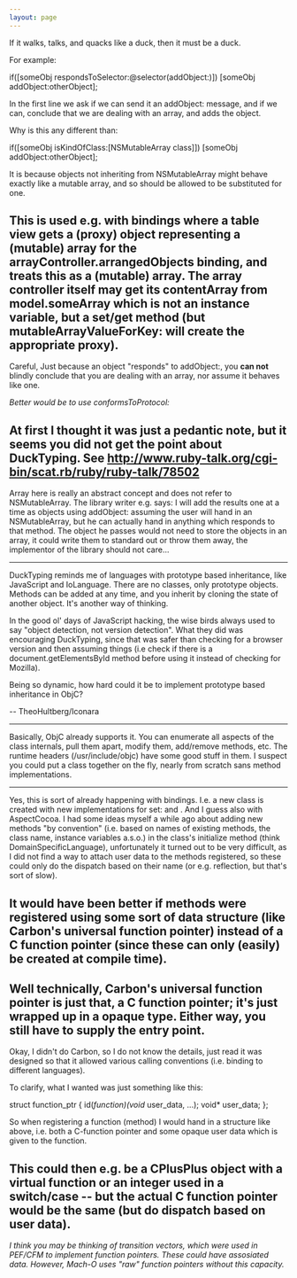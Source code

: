 ```yaml
---
layout: page
---
```


If it walks, talks, and quacks like a duck, then it must be a duck.

For example:
    
if([someObj respondsToSelector:@selector(addObject:)])
   [someObj addObject:otherObject];

In the first line we ask if we can send it an     addObject: message, and if we can, conclude that we are dealing with an array, and adds the object.

Why is this any different than:
    
if([someObj isKindOfClass:[NSMutableArray class]])
   [someObj addObject:otherObject];


It is because objects not inheriting from NSMutableArray might behave exactly like a mutable array, and so should be allowed to be substituted for one.

This is used e.g. with bindings where a table view gets a (proxy) object representing a (mutable) array for the     arrayController.arrangedObjects binding, and treats this as a (mutable) array. The array controller itself may get its     contentArray from     model.someArray which is not an instance variable, but a set/get method (but     mutableArrayValueForKey: will create the appropriate proxy).
----
Careful, Just because an object "responds" to addObject:, you **can not** blindly conclude that you are dealing with an array, nor assume it behaves like one.

*Better would be to use     conformsToProtocol:*

**At first I thought it was just a pedantic note, but it seems you did not get the point about DuckTyping.** See http://www.ruby-talk.org/cgi-bin/scat.rb/ruby/ruby-talk/78502
----
Array here is really an abstract concept and does not refer to NSMutableArray. The library writer e.g. says: I will add the results one at a time as objects using     addObject: assuming the user will hand in an NSMutableArray, but he can actually hand in anything which responds to that method.  The object he passes would not need to store the objects in an array, it could write them to standard out or throw them away, the implementor of the library should not care...

----

DuckTyping reminds me of languages with prototype based inheritance, like JavaScript and IoLanguage. There are no classes, only prototype objects. Methods can be added at any time, and you inherit by cloning the state of another object. It's another way of thinking.

In the good ol' days of JavaScript hacking, the wise birds always used to say "object detection, not version detection". What they did was encouraging DuckTyping, since that was safer than checking for a browser version and then assuming things (i.e check if there is a document.getElementsById method before using it instead of checking for Mozilla).

Being so dynamic, how hard could it be to implement prototype based inheritance in ObjC?

-- TheoHultberg/Iconara

----

Basically, ObjC already supports it. You can enumerate all aspects of the class internals, pull them apart, modify them, add/remove methods, etc. The runtime headers (/usr/include/objc) have some good stuff in them. I suspect you could put a class together on the fly, nearly from scratch sans method implementations.

----

Yes, this is sort of already happening with bindings. I.e. a new class is created with new implementations for     set<Key>: and     <key>.  And I guess also with AspectCocoa. I had some ideas myself a while ago about adding new methods "by convention" (i.e. based on names of existing methods, the class name, instance variables a.s.o.) in the class's     initialize method (think DomainSpecificLanguage), unfortunately it turned out to be very difficult, as I did not find a way to attach user data to the methods registered, so these could only do the dispatch based on their name (or e.g. reflection, but that's sort of slow).

It would have been better if methods were registered using some sort of data structure (like Carbon's universal function pointer) instead of a C function pointer (since these can only (easily) be created at compile time).
----
Well technically, Carbon's universal function pointer is just that, a C function pointer; it's just wrapped up in a opaque type. Either way, you still have to supply the entry point.
----
Okay, I didn't do Carbon, so I do not know the details, just read it was designed so that it allowed various calling conventions (i.e. binding to different languages).

To clarify, what I wanted was just something like this:
    
struct function_ptr
{
   id(*function)(void* user_data, ...);
   void* user_data;
};

So when registering a function (method) I would hand in a structure like above, i.e. both a C-function pointer and some opaque user data which is given to the function.

This could then e.g. be a CPlusPlus object with a virtual function or an integer used in a switch/case -- but the actual C function pointer would be the same (but do dispatch based on user data).
----
*I think you may be thinking of transition vectors, which were used in PEF/CFM to implement function pointers. These could have assosiated data. However, Mach-O uses "raw" function pointers without this capacity.*
